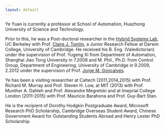 ```yaml
---
layout: default
---
```



Ye Yuan is currently a professor at School of Automation, Huazhong University of Science and Technology. 

Prior to this, he was a Post-doctoral researcher in the [Hybrid Systems Lab](http://hybrid.eecs.berkeley.edu/), UC Berkeley with Prof. [Claire J. Tomlin](http://eecs.berkeley.edu/~tomlin), a Junior Research Fellow at Darwin College, University of Cambridge. He received his B. Eng. (Valedictorian) under the supervision of Prof. Yugeng Xi from Department of Automation, Shanghai Jiao Tong University in 7.2008 and M. Phil., Ph.D. from Control Group, Department of Engineering, University of Cambridge in 9.2009, 2.2012 under the supervision of Prof. [Jorge M. Goncalves](http://wwwen.uni.lu/lcsb/people/jorge_goncalves). 

Ye has been a visiting researcher at Caltech (2011,2014,2015) with Prof. Richard M. Murray and Prof. Steven H. Low, at MIT (2013) with Prof. Munther A. Dahleh and Prof. Alexandre Megretski and at Imeprial College London (2011-2015) with Prof. Mauricio Barahona and Prof. Guy-Bart Stan. 

He is the recipient of Dorothy Hodgkin Postgraduate Award, Microsoft Research PhD Scholarship, Cambridge Overseas Student Award, Chinese Government Award for Outstanding Students Abroad and Henry Lester PhD Scholarship.
